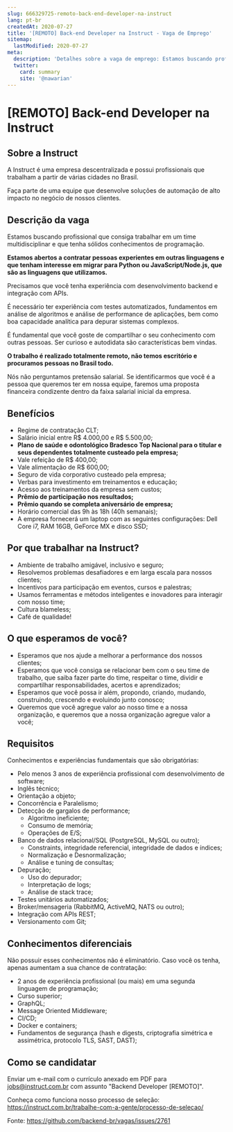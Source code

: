 ```yaml
---
slug: 666329725-remoto-back-end-developer-na-instruct
lang: pt-br
createdAt: 2020-07-27
title: '[REMOTO] Back-end Developer na Instruct - Vaga de Emprego'
sitemap:
  lastModified: 2020-07-27
meta:
  description: 'Detalhes sobre a vaga de emprego: Estamos buscando profissional que consiga trabalhar em um time multidisciplinar e que tenha sólidos conhecimentos de programação. **Estamos abertos a contratar pessoas experientes em outras linguagens e que tenham interesse em migrar para Python ou JavaScript/Node.js, que são as linguagens que utilizamos.** Precisamos que você tenha experiência com desenvolvimento backend e integração com APIs. É necessário ter experiência com testes automatizados, fundamentos em análise de algoritmos e análise de performance de aplicações, bem como boa capacidade analítica para depurar sistemas complexos. É fundamental que você goste de compartilhar o seu conhecimento com outras pessoas. Ser curioso e autodidata são características bem vindas. **O trabalho é realizado totalmente remoto, não temos escritório e procuramos pessoas no Brasil todo.** Nós não perguntamos pretensão salarial. Se identificarmos que você é a pessoa que queremos ter em nossa equipe, faremos uma proposta financeira condizente dentro da faixa salarial inicial da empresa.'
  twitter:
    card: summary
    site: '@nawarian'
---
```


# [REMOTO] Back-end Developer na Instruct

## Sobre a Instruct

A Instruct é uma empresa descentralizada e possui profissionais que trabalham a partir de várias cidades no Brasil.

Faça parte de uma equipe que desenvolve soluções de automação de alto impacto no negócio de nossos clientes.

## Descrição da vaga

Estamos buscando profissional que consiga trabalhar em um time multidisciplinar e que tenha sólidos conhecimentos de programação.

**Estamos abertos a contratar pessoas experientes em outras linguagens e que tenham interesse em migrar para Python ou JavaScript/Node.js, que são as linguagens que utilizamos.**

Precisamos que você tenha experiência com desenvolvimento backend e integração com APIs.

É necessário ter experiência com testes automatizados, fundamentos em análise de algoritmos e análise de performance de aplicações, bem como boa capacidade analítica para depurar sistemas complexos.

É fundamental que você goste de compartilhar o seu conhecimento com outras pessoas. Ser curioso e autodidata são características bem vindas.

**O trabalho é realizado totalmente remoto, não temos escritório e procuramos pessoas no Brasil todo.**

Nós não perguntamos pretensão salarial. Se identificarmos que você é a pessoa que queremos ter em nossa equipe, faremos uma proposta financeira condizente dentro da faixa salarial inicial da empresa.

## Benefícios

- Regime de contratação CLT;
- Salário inicial entre R$ 4.000,00 e R$ 5.500,00;
- **Plano de saúde e odontológico Bradesco Top Nacional para o titular e seus dependentes totalmente custeado pela empresa;**
- Vale refeição de R$ 400,00;
- Vale alimentação de R$ 600,00;
- Seguro de vida corporativo custeado pela empresa;
- Verbas para investimento em treinamentos e educação;
- Acesso aos treinamentos da empresa sem custos;
- **Prêmio de participação nos resultados;**
- **Prêmio quando se completa aniversário de empresa;**
- Horário comercial das 9h às 18h (40h semanais);
- A empresa fornecerá um laptop com as seguintes configurações: Dell Core i7, RAM 16GB, GeForce MX e disco SSD;

## Por que trabalhar na Instruct?

- Ambiente de trabalho amigável, inclusivo e seguro;
- Resolvemos problemas desafiadores e em larga escala para nossos clientes;
- Incentivos para participação em eventos, cursos e palestras;
- Usamos ferramentas e métodos inteligentes e inovadores para interagir com nosso time;
- Cultura blameless;
- Café de qualidade!

## O que esperamos de você?

- Esperamos que nos ajude a melhorar a performance dos nossos clientes;
- Esperamos que você consiga se relacionar bem com o seu time de trabalho, que saiba fazer parte do time, respeitar o time, dividir e compartilhar responsabilidades, acertos e aprendizados;
- Esperamos que você possa ir além, propondo, criando, mudando, construindo, crescendo e evoluindo junto conosco;
- Queremos que você agregue valor ao nosso time e a nossa organização, e queremos que a nossa organização agregue valor a você;

## Requisitos

Conhecimentos e experiências fundamentais que são obrigatórias:

- Pelo menos 3 anos de experiência profissional com desenvolvimento de software;
- Inglês técnico;
- Orientação a objeto;
- Concorrência e Paralelismo;
- Detecção de gargalos de performance;
  - Algoritmo ineficiente;
  - Consumo de memória;
  - Operações de E/S;
- Banco de dados relacional/SQL (PostgreSQL, MySQL ou outro);
  - Constraints, integridade referencial, integridade de dados e índices;
  - Normalização e Desnormalização;
  - Análise e tuning de consultas;
- Depuração;
  - Uso do depurador;
  - Interpretação de logs;
  - Análise de stack trace;
- Testes unitários automatizados;
- Broker/mensageria (RabbitMQ, ActiveMQ, NATS ou outro);
- Integração com APIs REST;
- Versionamento com Git;

## Conhecimentos diferenciais

Não possuir esses conhecimentos não é eliminatório. Caso você os tenha, apenas aumentam a sua chance de contratação:

- 2 anos de experiência profissional (ou mais) em uma segunda linguagem de programação;
- Curso superior;
- GraphQL;
- Message Oriented Middleware;
- CI/CD;
- Docker e containers;
- Fundamentos de segurança (hash e digests, criptografia simétrica e assimétrica, protocolo TLS, SAST, DAST);

## Como se candidatar

Enviar um e-mail com o currículo anexado em PDF para jobs@instruct.com.br com assunto "Backend Developer [REMOTO]".

Conheça como funciona nosso processo de seleção: https://instruct.com.br/trabalhe-com-a-gente/processo-de-selecao/


Fonte: https://github.com/backend-br/vagas/issues/2761